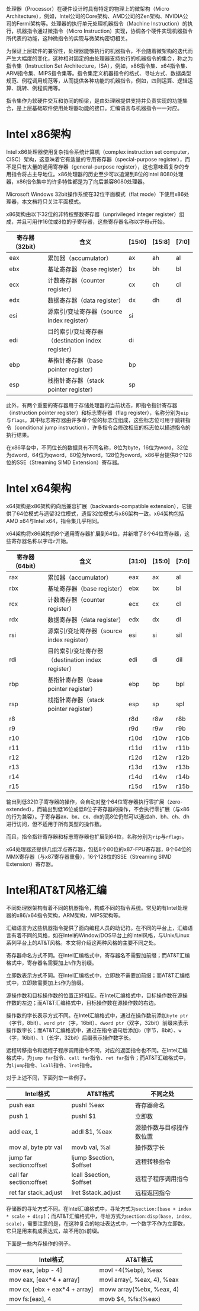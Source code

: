 处理器（Processor）在硬件设计时具有特定的物理上的微架构（Micro Architecture），例如，Intel公司的Core架构、AMD公司的Zen架构、NVIDIA公司的Fermi架构等。处理器的执行单元处理机器指令（Machine Instruction）的执行，机器指令通过微指令（Micro Instruction）实现，协调各个硬件实现机器指令所代表的功能，这种微指令的实现与微架构密切相关。

为保证上层软件的兼容性，处理器能够执行的机器指令，不会随着微架构的迭代而产生大幅度的变化，这种相对固定的由处理器支持执行的机器指令的集合，称之为指令集（Instruction Set Architecture，ISA），例如，x86指令集、x64指令集、ARM指令集、MIPS指令集等。指令集定义机器指令的格式、寻址方式、数据类型规范、例程调用规范等，从而提供各种功能的机器指令，例如，四则运算、逻辑运算、跳转、例程调用等。

指令集作为软硬件交互和协同的桥梁，是由处理器提供支持并负责实现的功能集合，是上层基础软件使用处理器功能的接口。汇编语言与机器指令一一对应。

# Intel x86架构

Intel x86处理器使用复杂指令系统计算机（complex instruction set computer，CISC）架构，这意味着它有适量的专用寄存器（special-purpose register），而不是只有大量的通用寄存器（general-purpose register），这也意味着复杂的专用指令将占主导地位。x86处理器的历史至少可以追溯到8位的Intel 8080处理器，x86指令集中的许多特性都是为了向后兼容8080处理器。

Microsoft Windows 32bit操作系统在32位平面模式（flat mode）下使用x86处理器，本文档将只关注平面模式。

x86架构由以下32位的非特权整数寄存器（unprivileged integer register）组成，并且可用作16位或8位的子寄存器，这些寄存器名称以字母`e`开始。

| 寄存器（32bit） | 含义                                              | [15:0] | [15:8] | [7:0] |
| --------------- | ------------------------------------------------- | ------ | ------ | ----- |
| eax             | 累加器（accumulator）                             | ax     | ah     | al    |
| ebx             | 基址寄存器（base register）                       | bx     | bh     | bl    |
| ecx             | 计数寄存器（counter register）                    | cx     | ch     | cl    |
| edx             | 数据寄存器（data register）                       | dx     | dh     | dl    |
| esi             | 源索引/变址寄存器（source index register）        | si     |        |       |
| edi             | 目的索引/变址寄存器（destination index register） | di     |        |       |
| ebp             | 基指针寄存器（base pointer register）             | bp     |        |       |
| esp             | 栈指针寄存器（stack pointer register）            | sp     |        |       |

此外，有两个重要的寄存器用于存储处理器的当前状态，即指令指针寄存器（instruction pointer register）和标志寄存器（flag register），名称分别为`eip`与`flags`。其中标志寄存器由许多单个位的标志位组成，这些标志位可用于跳转指令（conditional jump instruction），许多指令会修改相应的标志位以描述指令的执行结果。

在x86平台中，不同位长的数据具有不同名称，8位为byte，16位为word，32位为dword，64位为qword，80位为tword，128位为oword。x86平台提供8个128位的SSE（Streaming SIMD Extension）寄存器。

# Intel x64架构

x64架构是x86架构的向后兼容扩展（backwards-compatible extension），它提供了64位模式与遗留32位模式，遗留32位模式与x86架构一致。x64架构包括AMD x64与Intel x64，指令集几乎相同。

x64架构将x86架构的8个通用寄存器扩展到64位，并新增了8个64位寄存器，这些寄存器名称以字母`r`开始。

| 寄存器（64bit） | 含义                                              | [31:0] | [15:0] | [7:0] |
| --------------- | ------------------------------------------------- | ------ | ------ | ----- |
| rax             | 累加器（accumulator）                             | eax    | ax     | al    |
| rbx             | 基址寄存器（base register）                       | ebx    | bx     | bl    |
| rcx             | 计数寄存器（counter register）                    | ecx    | cx     | cl    |
| rdx             | 数据寄存器（data register）                       | edx    | dx     | dl    |
| rsi             | 源索引/变址寄存器（source index register）        | esi    | si     | sil   |
| rdi             | 目的索引/变址寄存器（destination index register） | edi    | di     | dil   |
| rbp             | 基指针寄存器（base pointer register）             | ebp    | bp     | bpl   |
| rsp             | 栈指针寄存器（stack pointer register）            | esp    | sp     | spl   |
| r8              |                                                   | r8d    | r8w    | r8b   |
| r9              |                                                   | r9d    | r9w    | r9b   |
| r10             |                                                   | r10d   | r10w   | r10b  |
| r11             |                                                   | r11d   | r11w   | r11b  |
| r12             |                                                   | r12d   | r12w   | r12b  |
| r13             |                                                   | r13d   | r13w   | r13b  |
| r14             |                                                   | r14d   | r14w   | r14b  |
| r15             |                                                   | r15d   | r15w   | r15b  |

输出到低32位子寄存器的操作，会自动对整个64位寄存器执行零扩展（zero-extended），而输出到低16位或低8位子寄存器的操作，不会执行零扩展（与x86的行为兼容）。子寄存器ax、bx、cx、dx的高8位仍然可以通过ah、bh、ch、dh进行访问，但不适用于所有类型的操作数。

而且，指令指针寄存器和标志寄存器也扩展到64位，名称分别为`rip`与`rflags`。

x64处理器还提供几组浮点寄存器，包括8个80位的x87-FPU寄存器，8个64位的MMX寄存器（与x87寄存器重叠），16个128位的SSE（Streaming SIMD Extension）寄存器。

# Intel和AT&T风格汇编

不同处理器架构有着不同的机器指令，构成不同的指令系统。常见的有Intel处理器的x86/x64指令架构，ARM架构，MIPS架构等。

汇编语言为这些机器指令提供了面向编程人员的助记符。在不同的平台上，汇编语言有着不同的风格，如在Intel的Window/DOS平台上的Intel风格，与Unix/Linux系列平台上的AT&T风格。本文将介绍这两种风格的主要不同之处。

寄存器命名方式不同。在Intel汇编格式中，寄存器名不需要加前缀；而AT&T汇编格式中，寄存器名需要加上`%`作为前缀。

立即数表示方式不同。在Intel汇编格式中，立即数不需要加前缀；而AT&T汇编格式中，立即数需要加上`$`作为前缀。

源操作数和目标操作数的位置正好相反。在Intel汇编格式中，目标操作数在源操作数的左边；而AT&T汇编格式中，目标操作数在源操作数的右边。

操作数的字长表示方式不同。在Intel汇编格式中，通过在操作数前添加`byte ptr`（字节，8bit）、`word ptr`（字，16bit）、`dword ptr`（双字，32bit）前缀来表示操作数字长；而AT&T汇编格式中，通过在指令语句后添加`b`（字节，8bit）、`w`（字，16bit）、`l`（长字，32bit）后缀表示操作数字长。

远程转移指令和远程子程序调用指令不同，对应的返回指令也不同。在Intel汇编格式中，为`jump far`指令、`call far`指令、`ret far`指令；而AT&T汇编格式中，为`ljump`指令、`lcall`指令、`lret`指令。

对于上述不同，下面列举一些例子。

| Intel格式               | AT&T格式                  | 不同之处                 |
| ----------------------- | ------------------------- | ------------------------ |
| push eax                | pushl %eax                | 寄存器命名               |
| push 1                  | pushl \$1                 | 立即数                   |
| add eax, 1              | addl \$1, %eax            | 源操作数与目标操作数位置 |
| mov al, byte ptr val    | movb val, %al             | 操作数字长               |
| jump far section:offset | ljump \$section, \$offset | 远程转移指令             |
| call far section:offset | lcall \$section, \$offset | 远程子程序调用指令       |
| ret far stack_adjust    | lret \$stack_adjust       | 远程返回指令             |

存储器的寻址方式不同。在Intel汇编格式中，寻址方式为`section:[base + index * scale + disp]`；而AT&T汇编格式中，寻址方式为`section:disp(base, index, scale)`，需要注意的是，在这种复合的地址表达式中，一个数字不作为立即数，它只是用来构成表达式，故不用加`$`前缀。

下面是一些内存操作的例子。

| Intel格式                     | AT&T格式                    |
| ----------------------------- | --------------------------- |
| mov eax, [ebp - 4]            | movl -4(%ebp), %eax         |
| mov eax, [eax*4 + array]      | movl array(, %eax, 4), %eax |
| mov cx, [ebx + eax*4 + array] | movw array(%ebx, %eax, 4)   |
| mov fs:[eax], 4               | movb $4, %fs:(%eax)         |

